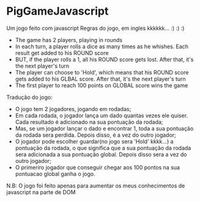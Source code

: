 # PigGameJavascript
Um jogo feito com javascript
Regras do jogo, em ingles kkkkkk... :) :) :)
- The game has 2 players, playing in rounds
- In each turn, a player rolls a dice as many times as he whishes. Each result get added to his ROUND score
- BUT, if the player rolls a 1, all his ROUND score gets lost. After that, it's the next player's turn
- The player can choose to 'Hold', which means that his ROUND score gets added to his GLBAL score. After that, it's the next player's turn
- The first player to reach 100 points on GLOBAL score wins the game



Tradução do jogo:
- O jogo tem 2 jogadores, jogando em rodadas;
- Em cada rodada, o jogador lança um dado quantas vezes ele quiser. Cada resultado é adicionado na sua pontuação da rodada;
- Mas, se um jogador lançar o dado e encontrar 1, toda a sua pontuação da rodada sera perdida. Depois disso, é a vez do outro jogador;
- O jogador pode escolher guardar(no jogo sera 'Hold' kkkk...) a pontuação da rodada, o que significa que a sua pontuação da rodada sera adicionada a sua pontuação global. Depois disso sera a vez do outro jogador;
- O primeriro jogador que conseguir chegar aos 100 pontos na sua pontuacao global ganha o jogo.

N.B: O jogo foi feito apenas para aumentar os meus conhecimentos de javascript na parte de DOM
